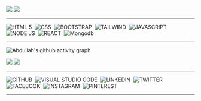 <img src="https://github-readme-stats.vercel.app/api?username=developerabdullah-me&show_icons=true&theme=light&line_height=33"> <img src="https://github-readme-stats.vercel.app/api/top-langs/?username=developerabdullah-me&theme=light&hide_langs_below=1">

<hr>

 ![HTML 5](https://img.shields.io/badge/HTML5-E34F26?style=for-the-badge&logo=html5&logoColor=white)&nbsp;
![CSS](https://img.shields.io/badge/CSS3-1572B6?style=for-the-badge&logo=css3&logoColor=white)&nbsp;
![BOOTSTRAP](https://img.shields.io/badge/Bootstrap-563D7C?style=for-the-badge&logo=bootstrap&logoColor=white)&nbsp;
![TAILWIND](https://img.shields.io/badge/Tailwind_CSS-38B2AC?style=for-the-badge&logo=tailwind-css&logoColor=white)&nbsp;
![JAVASCRIPT](https://img.shields.io/badge/JavaScript-323330?style=for-the-badge&logo=javascript&logoColor=F7DF1E)&nbsp;
![NODE JS](https://img.shields.io/badge/Node.js-339933?style=for-the-badge&logo=nodedotjs&logoColor=white)&nbsp;
![REACT](https://img.shields.io/badge/React-20232A?style=for-the-badge&logo=react&logoColor=61DAFB)&nbsp;
![Mongodb](https://img.shields.io/badge/MongoDB-4EA94B?style=for-the-badge&logo=mongodb&logoColor=white;)

<hr>

![Abdullah's github activity graph](https://activity-graph.herokuapp.com/graph?username=developerabdullah-me&bg_color=ffffff&color=010203&line=0ebaec&point=1adbce&area=true&hide_border=true)

<img src="https://github-profile-summary-cards.vercel.app/api/cards/profile-details?username=developerabdullah-me&theme=vue"> 
<img src="https://github-readme-streak-stats.herokuapp.com/?user=developerabdullah-me">

<hr>

![GITHUB](https://img.shields.io/badge/GitHub-100000?style=for-the-badge&logo=github&logoColor=white)&nbsp;
![VISUAL STUDIO CODE](https://img.shields.io/badge/Visual_Studio_Code-0078D4?style=for-the-badge&logo=visual%20studio%20code&logoColor=white)&nbsp;
![LINKEDIN](https://img.shields.io/badge/LinkedIn-0077B5?style=for-the-badge&logo=linkedin&logoColor=white)&nbsp;
![TWITTER](https://img.shields.io/badge/Twitter-1DA1F2?style=for-the-badge&logo=twitter&logoColor=white)&nbsp;
![FACEBOOK](https://img.shields.io/badge/Facebook-1877F2?style=for-the-badge&logo=facebook&logoColor=white)&nbsp;
![INSTAGRAM](https://img.shields.io/badge/Instagram-E4405F?style=for-the-badge&logo=instagram&logoColor=white)&nbsp;
![PINTEREST](https://img.shields.io/badge/Pinterest-%23E60023.svg?&style=for-the-badge&logo=Pinterest&logoColor=white)&nbsp;

<hr>



